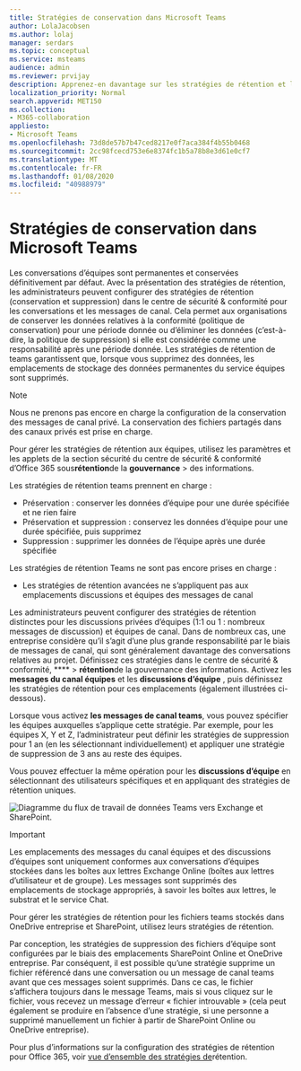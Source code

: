 ```yaml
---
title: Stratégies de conservation dans Microsoft Teams
author: LolaJacobsen
ms.author: lolaj
manager: serdars
ms.topic: conceptual
ms.service: msteams
audience: admin
ms.reviewer: prvijay
description: Apprenez-en davantage sur les stratégies de rétention et la façon de les gérer dans Teams.
localization_priority: Normal
search.appverid: MET150
ms.collection:
- M365-collaboration
appliesto:
- Microsoft Teams
ms.openlocfilehash: 73d8de57b7b47ced8217e0f7aca384f4b55b0468
ms.sourcegitcommit: 2cc98fcecd753e6e8374fc1b5a78b8e3d61e0cf7
ms.translationtype: MT
ms.contentlocale: fr-FR
ms.lasthandoff: 01/08/2020
ms.locfileid: "40988979"
---
```

# <a name="retention-policies-in-microsoft-teams"></a>Stratégies de conservation dans Microsoft Teams

Les conversations d’équipes sont permanentes et conservées définitivement par défaut. Avec la présentation des stratégies de rétention, les administrateurs peuvent configurer des stratégies de rétention (conservation et suppression) dans le centre de sécurité & conformité pour les conversations et les messages de canal. Cela permet aux organisations de conserver les données relatives à la conformité (politique de conservation) pour une période donnée ou d’éliminer les données (c’est-à-dire, la politique de suppression) si elle est considérée comme une responsabilité après une période donnée. Les stratégies de rétention de teams garantissent que, lorsque vous supprimez des données, les emplacements de stockage des données permanentes du service équipes sont supprimés.

> [!NOTE]
> Nous ne prenons pas encore en charge la configuration de la conservation des messages de canal privé. La conservation des fichiers partagés dans des canaux privés est prise en charge.

Pour gérer les stratégies de rétention aux équipes, utilisez les paramètres et les applets de la section sécurité du centre de sécurité & conformité d’Office 365 sous**rétention**de la **gouvernance** > des informations.

Les stratégies de rétention teams prennent en charge : 
    
- Préservation : conserver les données d’équipe pour une durée spécifiée et ne rien faire
- Préservation et suppression : conservez les données d’équipe pour une durée spécifiée, puis supprimez
- Suppression : supprimer les données de l’équipe après une durée spécifiée

Les stratégies de rétention Teams ne sont pas encore prises en charge :

- Les stratégies de rétention avancées ne s’appliquent pas aux emplacements discussions et équipes des messages de canal

Les administrateurs peuvent configurer des stratégies de rétention distinctes pour les discussions privées d’équipes (1:1 ou 1 : nombreux messages de discussion) et équipes de canal. Dans de nombreux cas, une entreprise considère qu’il s’agit d’une plus grande responsabilité par le biais de messages de canal, qui sont généralement davantage des conversations relatives au projet. Définissez ces stratégies dans le centre de sécurité & conformité, **** > **rétention**de la gouvernance des informations. Activez les **messages du canal équipes** et les **discussions d’équipe** , puis définissez les stratégies de rétention pour ces emplacements (également illustrées ci-dessous). 

Lorsque vous activez **les messages de canal teams**, vous pouvez spécifier les équipes auxquelles s’applique cette stratégie. Par exemple, pour les équipes X, Y et Z, l’administrateur peut définir les stratégies de suppression pour 1 an (en les sélectionnant individuellement) et appliquer une stratégie de suppression de 3 ans au reste des équipes. 

Vous pouvez effectuer la même opération pour les **discussions d’équipe** en sélectionnant des utilisateurs spécifiques et en appliquant des stratégies de rétention uniques. 

![Diagramme du flux de travail de données Teams vers Exchange et SharePoint.](media/Retention-Policies.png)


> [!IMPORTANT]
> Les emplacements des messages du canal équipes et des discussions d’équipes sont uniquement conformes aux conversations d’équipes stockées dans les boîtes aux lettres Exchange Online (boîtes aux lettres d’utilisateur et de groupe). Les messages sont supprimés des emplacements de stockage appropriés, à savoir les boîtes aux lettres, le substrat et le service Chat. 
> 
> Pour gérer les stratégies de rétention pour les fichiers teams stockés dans OneDrive entreprise et SharePoint, utilisez leurs stratégies de rétention.

Par conception, les stratégies de suppression des fichiers d’équipe sont configurées par le biais des emplacements SharePoint Online et OneDrive entreprise. Par conséquent, il est possible qu’une stratégie supprime un fichier référencé dans une conversation ou un message de canal teams avant que ces messages soient supprimés. Dans ce cas, le fichier s’affichera toujours dans le message Teams, mais si vous cliquez sur le fichier, vous recevez un message d’erreur « fichier introuvable » (cela peut également se produire en l’absence d’une stratégie, si une personne a supprimé manuellement un fichier à partir de SharePoint Online ou OneDrive entreprise).

Pour plus d’informations sur la configuration des stratégies de rétention pour Office 365, voir [vue d’ensemble des stratégies de](https://support.office.com/article/overview-of-retention-policies-5e377752-700d-4870-9b6d-12bfc12d2423)rétention.
 
